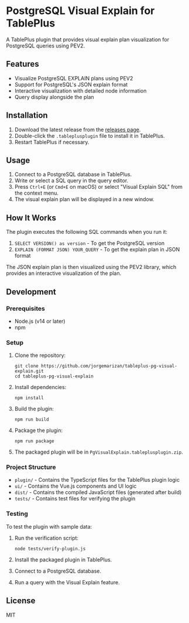# PostgreSQL Visual Explain for TablePlus

A TablePlus plugin that provides visual explain plan visualization for PostgreSQL queries using PEV2.

## Features

- Visualize PostgreSQL EXPLAIN plans using PEV2
- Support for PostgreSQL's JSON explain format
- Interactive visualization with detailed node information
- Query display alongside the plan

## Installation

1. Download the latest release from the [releases page](https://github.com/jorgemarizan/tableplus-pg-visual-explain/releases).
2. Double-click the `.tableplusplugin` file to install it in TablePlus.
3. Restart TablePlus if necessary.

## Usage

1. Connect to a PostgreSQL database in TablePlus.
2. Write or select a SQL query in the query editor.
3. Press `Ctrl+E` (or `Cmd+E` on macOS) or select "Visual Explain SQL" from the context menu.
4. The visual explain plan will be displayed in a new window.

## How It Works

The plugin executes the following SQL commands when you run it:

1. `SELECT VERSION() as version` - To get the PostgreSQL version
2. `EXPLAIN (FORMAT JSON) YOUR_QUERY` - To get the explain plan in JSON format

The JSON explain plan is then visualized using the PEV2 library, which provides an interactive visualization of the plan.

## Development

### Prerequisites

- Node.js (v14 or later)
- npm

### Setup

1. Clone the repository:
   ```
   git clone https://github.com/jorgemarizan/tableplus-pg-visual-explain.git
   cd tableplus-pg-visual-explain
   ```

2. Install dependencies:
   ```
   npm install
   ```

3. Build the plugin:
   ```
   npm run build
   ```

4. Package the plugin:
   ```
   npm run package
   ```

5. The packaged plugin will be in `PgVisualExplain.tableplusplugin.zip`.

### Project Structure

- `plugin/` - Contains the TypeScript files for the TablePlus plugin logic
- `ui/` - Contains the Vue.js components and UI logic
- `dist/` - Contains the compiled JavaScript files (generated after build)
- `tests/` - Contains test files for verifying the plugin

### Testing

To test the plugin with sample data:

1. Run the verification script:
   ```
   node tests/verify-plugin.js
   ```

2. Install the packaged plugin in TablePlus.
3. Connect to a PostgreSQL database.
4. Run a query with the Visual Explain feature.

## License

MIT
